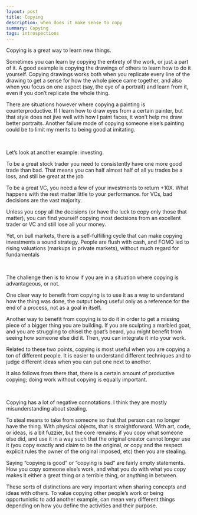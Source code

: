 ```yaml
---
layout: post
title: Copying
description: when does it make sense to copy
summary: Copying
tags: introspections
---
```

Copying is a great way to learn new things.

Sometimes you can learn by copying the entirety of the work, or just a part of it. A good example is copying the drawings of others to learn how to do it yourself. Copying drawings works both when you replicate every line of the drawing to get a sense for how the whole piece came together, and also when you focus on one aspect (say, the eye of a portrait) and learn from it, even if you don’t replicate the whole thing.

There are situations however where copying a painting is counterproductive. If I learn how to draw eyes from a certain painter, but that style does not jive well with how I paint faces, it won’t help me draw better portraits. Another failure mode of copying someone else’s painting could be to limit my merits to being good at imitating.

&nbsp;  

Let’s look at another example: investing.

 To be a great stock trader you need to consistently have one more good trade than bad. That means you can half almost half of all yu trades be a loss, and still be great at the job

To be a great VC, you need a few of your investments to return +10X. What happens with the rest matter little to your performance. for VCs, bad decisions are the vast majority.

Unless you copy all the decisions (or have the luck to copy only those that matter), you can find yourself copying most decisions from an excellent trader or VC and still lose all your money.

Yet, on bull markets, there is a self-fulfilling cycle that can make copying investments a sound strategy. People are flush with cash, and FOMO led to rising valuations (markups in private markets), without much regard for fundamentals

 &nbsp;  


The challenge then is to know if you are in a situation where copying is advantageous, or not.

One clear way to benefit from copying is to use it as a way to understand how the thing was done, the output being useful only as a reference for the end of a process, not as a goal in itself.

Another way to benefit from copying is to do it in order to get a missing piece of a bigger thing you are building. If you are sculpting a marbled goat, and you are struggling to chisel the goat’s beard, you might benefit from seeing how someone else did it. Then, you can integrate it into your work.

Related to these two points, copying is most useful when you are copying a ton of different people. It is easier to understand different techniques and to judge different ideas when you can put one next to another.

It also follows from there that, there is a certain amount of productive copying; doing work without copying is equally important.

&nbsp;  

Copying has a  lot of negative connotations. I think they are mostly misunderstanding about stealing. 

To steal means to take from someone so that that person can no longer have the thing. With physical objects, that is straightforward. With art, code, or ideas, is a bit fuzzier, but the core remains: if you copy what someone else did, and use it in a way such that the original creator cannot longer use it (you copy exactly and claim to be the original, or copy and the respect explicit rules the owner of the original imposed, etc) then you are stealing. 

Saying “copying is good” or “copying is bad” are fairly empty statements. How you copy someone else’s work, and what you do with what you copy makes it either a great thing or a terrible thing, or anything in between.

These sorts of distinctions are very important when sharing concepts and ideas with others. To value copying other people’s work or being opportunistic to add another example,  can mean very different things depending on how you define the activities and their purpose. 
